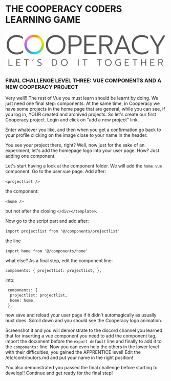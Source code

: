 # THE COOPERACY CODERS LEARNING GAME

![Image](/assets/image/github/image3.png)


### FINAL CHALLENGE LEVEL THREE: VUE COMPONENTS AND A NEW COOPERACY PROJECT

Very well!! The rest of Vue you must learn should
be learnt by doing. We just need one final step:
components. At the same time, in Cooperacy we have 
some projects in the home page that are general,
while you can see, if you log in, YOUR created 
and archived projects. 
So let's create our first Cooperacy
project. Login and click on "add a new project" 
link.


Enter whatever you like, and then when you get
a confirmation go back to your profile clicking
on the image close to your name in the header.


You see your project there, right?
Well, now just for the sake of an experiment,
let's add the homepage logo into your user
page. How?
Just adding one component.


Let's start having a look at the component folder.
We will add the `home.vue` component.
Go to the user.vue page. Add after:

`<projectlist />`

the component:

`<home />`

but not after the closing `</div></template>`.


Now go to the script part and add after:

`import projectlist from '@/components/projectlist'`

the line

`import home from '@/components/home'`


what else? As a final step, edit the
component line:

```
components: { projectlist: projectlist, },
```

into:

```
 components: { 
  projectlist: projectlist, 
  home: home,
 },
```

now save and reload your user page if it didn't
automagically as usually nuxt does.
Scroll down and you should see the Cooperacy
logo animation.

Screenshot it and you will demonstrate to the
discord channel you learned that for inserting a
vue component you need to add the component tag,
import the document before the `export default`
line and finally to add it to the `components:`
line. Now you can even help the others
in the lower level with their 
difficulties, you gained the APPRENTICE level!
Edit the /etc/contributors.md and put your
name in the right position!

You also demonstrated you passed the final 
challenge before starting to develop!!
Continue and get ready for the final step!
